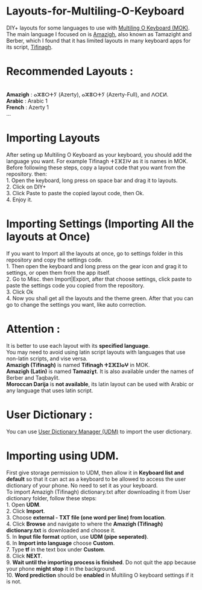 # Layouts-for-Multiling-O-Keyboard
DIY+ layouts for some languages to use with [Multiling O Keyboard (MOK)](https://play.google.com/store/apps/details?id=kl.ime.oh).
<br>The main language I focused on is [Amazigh](https://en.wikipedia.org/wiki/Berber_languages), also known as Tamazight and Berber, which I found that it has limited layouts in many keyboard apps for its script, [Tifinagh](https://en.wikipedia.org/wiki/Tifinagh).
# Recommended Layouts :
<br>**Amazigh** : ⴰⵣⴻⵔⵜⵢ (Azerty), ⴰⵣⴻⵔⵜⵢ (Azerty-Full), and ⴷⵔⵎⵍ.
<br>**Arabic** : Arabic 1
<br>**French** : Azerty 1
<br>...

# Importing Layouts
After seting up Multiling O Keyboard as your keyboard, you should add the language you want. For example Tifinagh ⵜⵉⴼⵉⵏⵖ as it is names in MOK.
<br> Before following these steps, copy a layout code that you want from the repository. then:
<br>1. Open the keyboard, long press on space bar and drag it to layouts.
<br>2. Click on DIY+
<br>3. Click Paste to paste the copied layout code, then Ok.
<br>4. Enjoy it.
# Importing Settings (Importing All the layouts at Once)
If you want to Import all the layouts at once, go to settings folder in this repository and copy the settings code.
<br>1. Then open the keyboard and long press on the gear icon and grag it to settings, or open them from the app itself.
<br>2. Go to Misc. then Import|Export, after that choose settings, click paste to paste the settings code you copied from the repository.
<br>3. Click Ok
<br>4. Now you shall get all the layouts and the theme green. After that you can go to change the settings you want, like auto correction.
# Attention :
It is better to use each layout with its **specified language**.
<br>You may need to avoid using latin script layouts with languages that use non-latin scripts, and vise versa.
<br>**Amazigh (Tifinagh)** is named **Tifinagh ⵜⵉⴼⵉⵏⴰⵖ** in MOK.
<br>**Amazigh (Latin)** is named **Tamaziɣt**. It is also available under the names of Berber and Taqbaylit.
<br>**Moroccan Darija** is **not available**, its latin layout can be used with Arabic or any language that uses latin script.
# User Dictionary :
You can use [User Dictionary Manager (UDM)](https://play.google.com/store/apps/details?id=com.usr.dict.mgr) to import the user dictionary.
 # Importing using UDM.
 First give storage permission to UDM, then allow it in **Keyboard list and default** so that it can act as a keyboard to be allowed to access the user dictionary of your phone. No need to set it as your keyboard.
<br>To import Amazigh (Tifinagh) dictionary.txt after downloading it from User dictionary folder, follow these steps:
<br>1. Open **UDM**.
<br>2. Click **Import**.
<br>3. Choose **external - TXT file (one word per line) from location**.
<br>4. Click **Browse** and navigate to where the **Amazigh (Tifinagh) dictionary.txt** is downloaded and choose it.
<br>5. In **Input file format** option, use **UDM (pipe seperated)**.
<br>6. In **Import into language** choose **Custom**.
<br>7. Type **tf** in the text box under **Custom**.
<br>8. Click **NEXT**.
<br>9. **Wait until the importing process is finished**. Do not quit the app because your phone **might stop** it in the background.
<br>10. **Word prediction** should be **enabled** in Multiling O keyboard settings if it is not.
